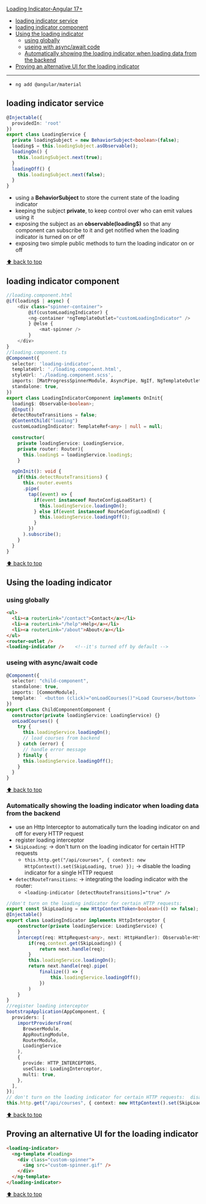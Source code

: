 [Loading Indicator-Angular 17+](#top)

- [loading indicator service](#loading-indicator-service)
- [loading indicator component](#loading-indicator-component)
- [Using the loading indicator](#using-the-loading-indicator)
  - [using globally](#using-globally)
  - [useing with async/await code](#useing-with-asyncawait-code)
  - [Automatically showing the loading indicator when loading data from the backend](#automatically-showing-the-loading-indicator-when-loading-data-from-the-backend)
- [Proving an alternative UI for the loading indicator](#proving-an-alternative-ui-for-the-loading-indicator)

---------------------------------------------------------

- `ng add @angular/material`

## loading indicator service

```ts
@Injectable({
  providedIn: 'root'
})
export class LoadingService {
  private loadingSubject = new BehaviorSubject<boolean>(false);
  loading$ = this.loadingSubject.asObservable();
  loadingOn() {
    this.loadingSubject.next(true);
  }
  loadingOff() {
    this.loadingSubject.next(false);
  }
}
```

- using a **BehaviorSubject** to store the current state of the loading indicator
- keeping the subject **private**, to keep control over who can emit values using it
- exposing the subject as an **observable(loading$)** so that any component can subscribe to it and get notified when the loading indicator is turned on or off
- exposing two simple public methods to turn the loading indicator on or off

[⬆ back to top](#top)

## loading indicator component

```ts
//loading.component.html
@if(loading$ | async) {
    <div class="spinner-container">
        @if(customLoadingIndicator) {
        <ng-container *ngTemplateOutlet="customLoadingIndicator" />
        } @else {
            <mat-spinner />
        }
    </div>
}
//loading.component.ts
@Component({
  selector: 'loading-indicator',
  templateUrl: './loading.component.html',
  styleUrl: './loading.component.scss',
  imports: [MatProgressSpinnerModule, AsyncPipe, NgIf, NgTemplateOutlet],
  standalone: true,
})
export class LoadingIndicatorComponent implements OnInit{
  loading$: Observable<boolean>;
  @Input()
  detectRouteTransitions = false;
  @ContentChild("loading")
  customLoadingIndicator: TemplateRef<any> | null = null;

  constructor(
    private loadingService: LoadingService,
    private router: Router){
      this.loading$ = loadingService.loading$;
    }

  ngOnInit(): void {
    if(this.detectRouteTransitions) {
      this.router.events
      .pipe(
        tap((event) => {
          if(event instanceof RouteConfigLoadStart) {
            this.loadingService.loadingOn();
          } else if(event instanceof RouteConfigLoadEnd) {
            this.loadingService.loadingOff();
          }
        })
      ).subscribe();
    }
  }
}
```

[⬆ back to top](#top)


## Using the loading indicator

### using globally

```html
<ul>
  <li><a routerLink="/contact">Contact</a></li>
  <li><a routerLink="/help">Help</a></li>
  <li><a routerLink="/about">About</a></li>
</ul>
<router-outlet />
<loading-indicator />    <!--it's turned off by default -->
```

### useing with async/await code

```ts
@Component({
  selector: "child-component",
  standalone: true,
  imports: [CommonModule],
  template: ` <button (click)="onLoadCourses()">Load Courses</button> `,
})
export class ChildComponentComponent {
  constructor(private loadingService: LoadingService) {}
  onLoadCourses() {
    try {
      this.loadingService.loadingOn();
      // load courses from backend
    } catch (error) {
      // handle error message
    } finally {
      this.loadingService.loadingOff();
    }
  }
}
```

[⬆ back to top](#top)

### Automatically showing the loading indicator when loading data from the backend

- use an Http Interceptor to automatically turn the loading indicator on and off for every HTTP request
- register loading interceptor
- `SkipLoading`:  -> don't turn on the loading indicator for certain HTTP requests
  - `this.http.get("/api/courses", { context: new HttpContext().set(SkipLoading, true) });`  -> disable the loading indicator for a single HTTP request
- `detectRouteTransitions`:  -> integrating the loading indicator with the router:
  - `<loading-indicator [detectRouteTransitions]="true" />`

```ts
//don't turn on the loading indicator for certain HTTP requests:
export const SkipLoading = new HttpContextToken<boolean>(() => false);
@Injectable()
export class LoadingIndicator implements HttpInterceptor {
    constructor(private loadingService: LoadingService) {
    }
    intercept(req: HttpRequest<any>, next: HttpHandler): Observable<HttpEvent<any>> {
        if(req.context.get(SkipLoading)) {
            return next.handle(req);
        }
        this.loadingService.loadingOn();
        return next.handle(req).pipe(
            finalize(() => {
                this.loadingService.loadingOff();
            })
        )
    }
}
//register loading interceptor
bootstrapApplication(AppComponent, {
  providers: [
    importProvidersFrom(
      BrowserModule,
      AppRoutingModule,
      RouterModule,
      LoadingService
    ),
    {
      provide: HTTP_INTERCEPTORS,
      useClass: LoadingInterceptor,
      multi: true,
    },
  ],
});
// don't turn on the loading indicator for certain HTTP requests:  disable the loading indicator for a single HTTP request
this.http.get("/api/courses", { context: new HttpContext().set(SkipLoading, true) });
```

[⬆ back to top](#top)

## Proving an alternative UI for the loading indicator

```html
<loading-indicator>
  <ng-template #loading>
    <div class="custom-spinner">
      <img src="custom-spinner.gif" />
    </div>
  </ng-template>
</loading-indicator>
```

[⬆ back to top](#top)
